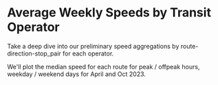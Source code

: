 # Average Weekly Speeds by Transit Operator

Take a deep dive into our preliminary speed aggregations by route-direction-stop_pair for each operator.

We'll plot the median speed for each route for peak / offpeak hours, weekday / weekend days for April and Oct 2023.